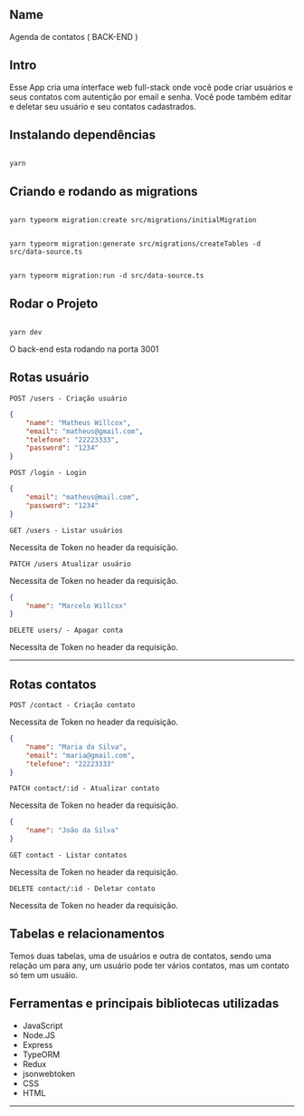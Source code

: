 ## Name

Agenda de contatos ( BACK-END )

## Intro

Esse App cria uma interface web full-stack onde você pode criar usuários e seus contatos com autentição por email e senha. Você pode também editar e deletar seu usuário e seu contatos cadastrados.

## Instalando dependências

```shell

yarn

```

## Criando e rodando as migrations

```shell

yarn typeorm migration:create src/migrations/initialMigration


yarn typeorm migration:generate src/migrations/createTables -d src/data-source.ts


yarn typeorm migration:run -d src/data-source.ts

```

## Rodar o Projeto

```shell

yarn dev

```
O back-end esta rodando na porta 3001


## Rotas usuário

`POST /users - Criação usuário`

```json
{
	"name": "Matheus Willcox",
	"email": "matheus@gmail.com",
	"telefone": "22223333",
	"password": "1234"
}
```

`POST /login - Login`

```json
{
	"email": "matheus@mail.com",
	"password": "1234"
}
```

`GET /users - Listar usuários`

Necessita de Token no header da requisição.

`PATCH /users Atualizar usuário`

Necessita de Token no header da requisição.

```json
{
	"name": "Marcelo Willcox"
}
```


`DELETE users/ - Apagar conta`

Necessita de Token no header da requisição.

___

## Rotas contatos

`POST /contact - Criação contato`

Necessita de Token no header da requisição.

```json
{
	"name": "Maria da Silva",
	"email": "maria@gmail.com",
	"telefone": "22223333"
}
```

`PATCH contact/:id - Atualizar contato`

Necessita de Token no header da requisição.

```json
{
	"name": "João da Silva"
}
```

`GET contact - Listar contatos`

Necessita de Token no header da requisição.

`DELETE contact/:id - Deletar contato`

Necessita de Token no header da requisição.

## Tabelas e relacionamentos

Temos duas tabelas, uma de usuários e outra de contatos, sendo uma relação um para any, um usuário pode ter vários contatos, mas um contato só tem um usuáio.

## Ferramentas e principais bibliotecas utilizadas

- JavaScript 
- Node.JS
- Express
- TypeORM
- Redux
- jsonwebtoken
- CSS
- HTML






___


